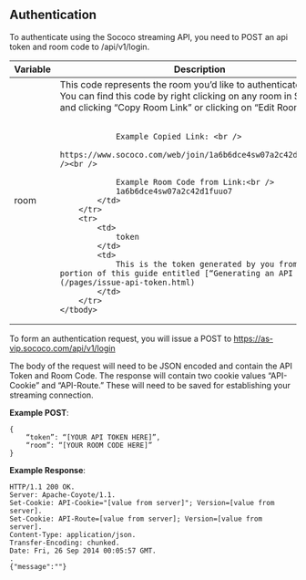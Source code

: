 Authentication
---

To authenticate using the Sococo streaming API, you need to POST an api token and room code to /api/v1/login.

<table class="table table-bordered">
	<thead>
		<tr>
			<th>
				Variable
			</th>
			<th>
				Description
			</th>
		</tr>
	</thead>
	<tbody>
		<tr>
			<td>
				room
			</td>
			<td>
				This code represents the room you’d like to authenticate into. You can find this code by right clicking on any room in Sococo and clicking “Copy Room Link” or clicking on “Edit Room”<br /><br />

				Example Copied Link: <br />
				https://www.sococo.com/web/join/1a6b6dce4sw07a2c42d1fuuo7<br /><br />

				Example Room Code from Link:<br />
				1a6b6dce4sw07a2c42d1fuuo7
			</td>
		</tr>
		<tr>
			<td>
				token
			</td>
			<td>
				This is the token generated by you from the portion of this guide entitled [“Generating an API Token”](/pages/issue-api-token.html)
			</td>
		</tr>
	</tbody>
</table>

To form an authentication request, you will issue a POST to https://as-vip.sococo.com/api/v1/login

The body of the request will need to be JSON encoded and contain the API Token and Room Code. The response will contain two cookie values “API-Cookie” and “API-Route.” These will need to be saved for establishing your streaming connection.

**Example POST**:
```
{
	“token”: “[YOUR API TOKEN HERE]”,
	“room”: “[YOUR ROOM CODE HERE]”
}
```

**Example Response**:
```
HTTP/1.1 200 OK.
Server: Apache-Coyote/1.1.
Set-Cookie: API-Cookie="[value from server]"; Version=[value from server].
Set-Cookie: API-Route=[value from server]; Version=[value from server].
Content-Type: application/json.
Transfer-Encoding: chunked.
Date: Fri, 26 Sep 2014 00:05:57 GMT.
.
{"message":""}
```